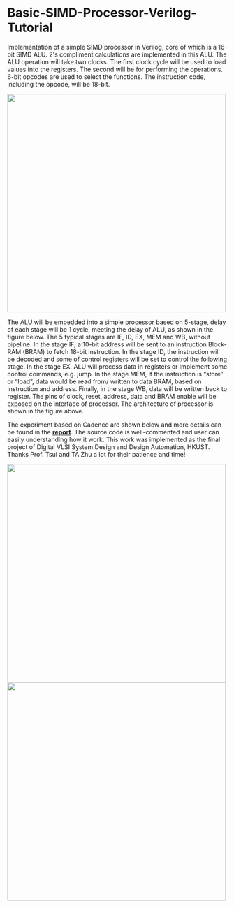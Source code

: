 # Basic-SIMD-Processor-Verilog-Tutorial 
Implementation of a simple SIMD processor in Verilog, core of which is a 16-bit SIMD ALU. 2's compliment calculations are implemented in this ALU. The ALU operation will take two clocks. The first clock cycle will be used to load values into the registers. The second will be for performing the operations. 6-bit opcodes are used to select the functions. The instruction code, including the opcode, will be 18-bit.

<img src="https://github.com/zslwyuan/Basic-SIMD-Processor-Verilog-Tutorial/blob/master/Processor.PNG" width="500"> 

The ALU will be embedded into a simple processor based on 5-stage, delay of each stage will
be 1 cycle, meeting the delay of ALU, as shown in the figure below. The 5 typical stages are IF, ID,
EX, MEM and WB, without pipeline. In the stage IF, a 10-bit address will be sent to an instruction
Block-RAM (BRAM) to fetch 18-bit instruction. In the stage ID, the instruction will be decoded
and some of control registers will be set to control the following stage. In the stage EX, ALU will
process data in registers or implement some control commands, e.g. jump. In the stage MEM, if the
instruction is “store” or “load”, data would be read from/ written to data BRAM, based on instruction
and address. Finally, in the stage WB, data will be written back to register. The pins of clock, reset,
address, data and BRAM enable will be exposed on the interface of processor. The architecture of
processor is shown in the figure above.

The experiment based on Cadence are shown below and more details can be found in the **[report](https://github.com/sachin-rtu/SIMD_processor/blob/539d0a82f41e959075cf6fed9319f8b98882ca25/report_me.pdf)**. The source code is well-commented and user can easily understanding how it work. This work was implemented as the final project of Digital VLSI System Design and Design Automation, HKUST. Thanks Prof. Tsui and TA Zhu a lot for their patience and time!

<img src="https://github.com/zslwyuan/Basic-SIMD-Processor-Verilog-Tutorial/blob/master/post_layout_Sim.PNG" width="500"> 

<img src="https://github.com/zslwyuan/Basic-SIMD-Processor-Verilog-Tutorial/blob/master/Layout.PNG" width="500"> 
